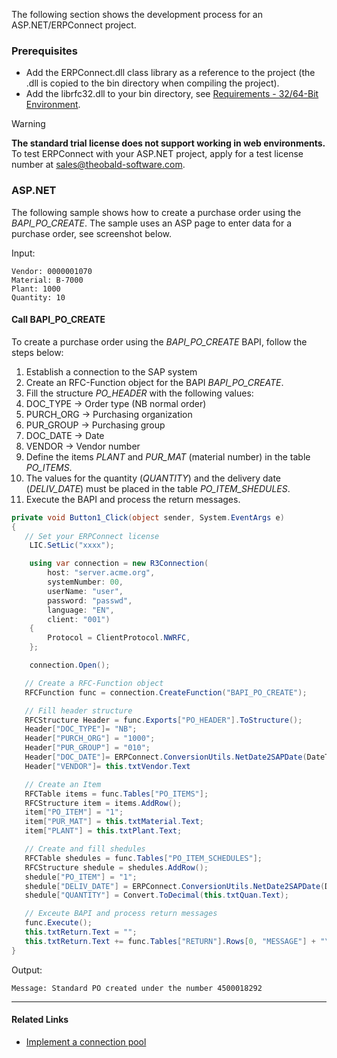 The following section shows the development process for an ASP.NET/ERPConnect project.

### Prerequisites

- Add the ERPConnect.dll class library as a reference to the project (the .dll is copied to the bin directory when compiling the project).
- Add the librfc32.dll to your bin directory, see [Requirements - 32/64-Bit Environment](../../introduction/requirements/#3264-bit-environment).

Warning

**The standard trial license does not support working in web environments.**\
To test ERPConnect with your ASP.NET project, apply for a test license number at [sales@theobald-software.com](mailto:sales@theobald-software.com).

### ASP.NET

The following sample shows how to create a purchase order using the *BAPI_PO_CREATE*. The sample uses an ASP page to enter data for a purchase order, see screenshot below.

Input:

```text
Vendor: 0000001070
Material: B-7000
Plant: 1000
Quantity: 10

```

#### Call BAPI_PO_CREATE

To create a purchase order using the *BAPI_PO_CREATE* BAPI, follow the steps below:

1. Establish a connection to the SAP system
1. Create an RFC-Function object for the BAPI *BAPI_PO_CREATE*.
1. Fill the structure *PO_HEADER* with the following values:
1. DOC_TYPE -> Order type (NB normal order)
1. PURCH_ORG -> Purchasing organization
1. PUR_GROUP -> Purchasing group
1. DOC_DATE -> Date
1. VENDOR -> Vendor number
1. Define the items *PLANT* and *PUR_MAT* (material number) in the table *PO_ITEMS*.
1. The values for the quantity (*QUANTITY*) and the delivery date (*DELIV_DATE*) must be placed in the table *PO_ITEM_SHEDULES*.
1. Execute the BAPI and process the return messages.

```csharp
private void Button1_Click(object sender, System.EventArgs e)
{
   // Set your ERPConnect license
    LIC.SetLic("xxxx");

    using var connection = new R3Connection(
        host: "server.acme.org",
        systemNumber: 00,
        userName: "user",
        password: "passwd",
        language: "EN",
        client: "001")
    {
        Protocol = ClientProtocol.NWRFC,
    };

    connection.Open();

   // Create a RFC-Function object
   RFCFunction func = connection.CreateFunction("BAPI_PO_CREATE");

   // Fill header structure
   RFCStructure Header = func.Exports["PO_HEADER"].ToStructure();
   Header["DOC_TYPE"]= "NB";
   Header["PURCH_ORG"] = "1000";
   Header["PUR_GROUP"] = "010";
   Header["DOC_DATE"]= ERPConnect.ConversionUtils.NetDate2SAPDate(DateTime.Now);
   Header["VENDOR"]= this.txtVendor.Text

   // Create an Item
   RFCTable items = func.Tables["PO_ITEMS"];
   RFCStructure item = items.AddRow();
   item["PO_ITEM"] = "1";
   item["PUR_MAT"] = this.txtMaterial.Text;
   item["PLANT"] = this.txtPlant.Text;

   // Create and fill shedules
   RFCTable shedules = func.Tables["PO_ITEM_SCHEDULES"];
   RFCStructure shedule = shedules.AddRow();
   shedule["PO_ITEM"] = "1";
   shedule["DELIV_DATE"] = ERPConnect.ConversionUtils.NetDate2SAPDate(DateTime.Now);
   shedule["QUANTITY"] = Convert.ToDecimal(this.txtQuan.Text);

   // Exceute BAPI and process return messages
   func.Execute();
   this.txtReturn.Text = "";
   this.txtReturn.Text += func.Tables["RETURN"].Rows[0, "MESSAGE"] + "\r\n";
}

```

Output:

```text
Message: Standard PO created under the number 4500018292

```

______________________________________________________________________

#### Related Links

- [Implement a connection pool](../../../samples/implement-a-connection-pool/)
